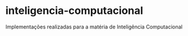 # inteligencia-computacional
Implementações realizadas para a matéria de Inteligência Computacional
